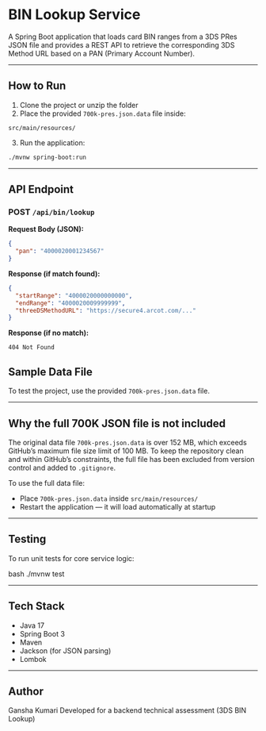 # BIN Lookup Service

A Spring Boot application that loads card BIN ranges from a 3DS PRes JSON file and provides a REST API to retrieve the corresponding 3DS Method URL based on a PAN (Primary Account Number).

---

## How to Run

1. Clone the project or unzip the folder
2. Place the provided `700k-pres.json.data` file inside:

```
src/main/resources/
```

3. Run the application:

```bash
./mvnw spring-boot:run
```

---

## API Endpoint

### POST `/api/bin/lookup`

**Request Body (JSON):**

```json
{
  "pan": "4000020001234567"
}
```

**Response (if match found):**

```json
{
  "startRange": "4000020000000000",
  "endRange": "4000020009999999",
  "threeDSMethodURL": "https://secure4.arcot.com/..."
}
```

**Response (if no match):**

```
404 Not Found
```

## Sample Data File

To test the project, use the provided `700k-pres.json.data` file.

---

## Why the full 700K JSON file is not included

The original data file `700k-pres.json.data` is over 152 MB, which exceeds GitHub’s maximum file size limit of 100 MB.
To keep the repository clean and within GitHub’s constraints, the full file has been excluded from version control and added to `.gitignore`.

To use the full data file:

* Place `700k-pres.json.data` inside `src/main/resources/`
* Restart the application — it will load automatically at startup



---
## Testing

To run unit tests for core service logic:

bash ./mvnw test

--- 

## Tech Stack
* Java 17
* Spring Boot 3
* Maven
* Jackson (for JSON parsing)
* Lombok

---

## Author
Gansha Kumari
Developed for a backend technical assessment (3DS BIN Lookup)
